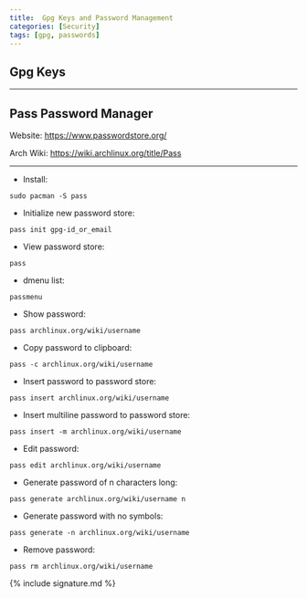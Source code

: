 ```yaml
---
title:  Gpg Keys and Password Management
categories: [Security]
tags: [gpg, passwords]
---
```


## Gpg Keys

---

## Pass Password Manager

Website:
<a href="https://www.passwordstore.org/" target="_blank">https://www.passwordstore.org/</a>

Arch Wiki:
<a href="https://wiki.archlinux.org/title/Pass" target="_blank">https://wiki.archlinux.org/title/Pass</a>

---

- Install:
```terminal
sudo pacman -S pass
```

- Initialize new password store:
```terminal
pass init gpg-id_or_email
```

- View password store:
```terminal
pass
```

- dmenu list:
```terminal
passmenu
```

- Show password:
```terminal
pass archlinux.org/wiki/username
```

- Copy password to clipboard:
```terminal
pass -c archlinux.org/wiki/username
```

- Insert password to password store:
```terminal
pass insert archlinux.org/wiki/username
```

- Insert multiline password to password store:
```terminal
pass insert -m archlinux.org/wiki/username
```

- Edit password:
```terminal
pass edit archlinux.org/wiki/username
```

- Generate password of n characters long:
```terminal
pass generate archlinux.org/wiki/username n
```

- Generate password with no symbols:
```terminal
pass generate -n archlinux.org/wiki/username
```

- Remove password:
```terminal
pass rm archlinux.org/wiki/username
```

{% include signature.md %}